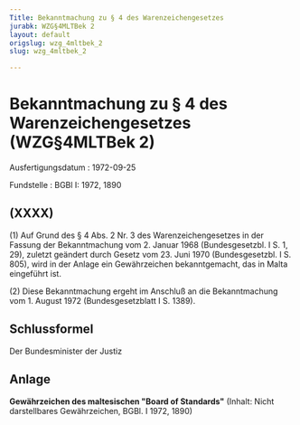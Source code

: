 ```yaml
---
Title: Bekanntmachung zu § 4 des Warenzeichengesetzes
jurabk: WZG§4MLTBek 2
layout: default
origslug: wzg_4mltbek_2
slug: wzg_4mltbek_2

---
```


# Bekanntmachung zu § 4 des Warenzeichengesetzes (WZG§4MLTBek 2)

Ausfertigungsdatum
:   1972-09-25

Fundstelle
:   BGBl I: 1972, 1890

## (XXXX)

(1) Auf Grund des § 4 Abs. 2 Nr. 3 des Warenzeichengesetzes in der
Fassung der Bekanntmachung vom 2. Januar 1968 (Bundesgesetzbl. I S. 1,
29), zuletzt geändert durch Gesetz vom 23. Juni 1970 (Bundesgesetzbl.
I S. 805), wird in der Anlage ein Gewährzeichen bekanntgemacht, das in
Malta eingeführt ist.

(2) Diese Bekanntmachung ergeht im Anschluß an die Bekanntmachung vom
1\. August 1972 (Bundesgesetzblatt I S. 1389).

## Schlussformel

Der Bundesminister der Justiz

## Anlage

**Gewährzeichen des maltesischen "Board of Standards"**
(Inhalt: Nicht darstellbares Gewährzeichen,
BGBl. I 1972, 1890)

